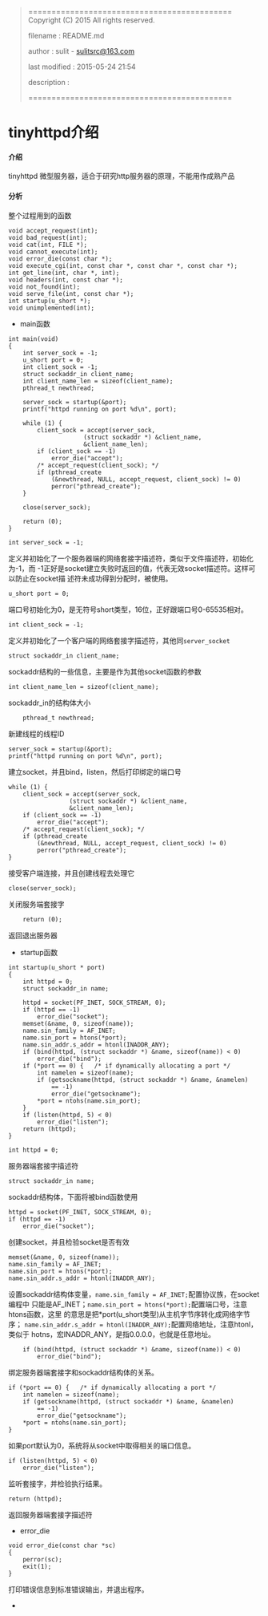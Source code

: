 > ============================================
>   Copyright (C) 2015 All rights reserved.
>
>   filename : README.md
>
>   author : sulit - sulitsrc@163.com
>
>   last modified : 2015-05-24 21:54
>
>   description :
>
> ============================================

tinyhttpd介绍
======

#### 介绍

tinyhttpd 微型服务器，适合于研究http服务器的原理，不能用作成熟产品

#### 分析

整个过程用到的函数

```
void accept_request(int);
void bad_request(int);
void cat(int, FILE *);
void cannot_execute(int);
void error_die(const char *);
void execute_cgi(int, const char *, const char *, const char *);
int get_line(int, char *, int);
void headers(int, const char *);
void not_found(int);
void serve_file(int, const char *);
int startup(u_short *);
void unimplemented(int);
```

* main函数

```
int main(void)
{
	int server_sock = -1;
	u_short port = 0;
	int client_sock = -1;
	struct sockaddr_in client_name;
	int client_name_len = sizeof(client_name);
	pthread_t newthread;

	server_sock = startup(&port);
	printf("httpd running on port %d\n", port);

	while (1) {
		client_sock = accept(server_sock,
				     (struct sockaddr *) &client_name,
				     &client_name_len);
		if (client_sock == -1)
			error_die("accept");
		/* accept_request(client_sock); */
		if (pthread_create
		    (&newthread, NULL, accept_request, client_sock) != 0)
			perror("pthread_create");
	}

	close(server_sock);

	return (0);
}
```

```
int server_sock = -1;
```

定义并初始化了一个服务器端的网络套接字描述符，类似于文件描述符，初始化为-1，而
-1正好是socket建立失败时返回的值，代表无效socket描述符。这样可以防止在socket描
述符未成功得到分配时，被使用。

```
u_short port = 0;
```

端口号初始化为0，是无符号short类型，16位，正好跟端口号0-65535相对。

```
int client_sock = -1;
```

定义并初始化了一个客户端的网络套接字描述符，其他同`server_socket`

```
struct sockaddr_in client_name;
```

sockaddr结构的一些信息，主要是作为其他socket函数的参数

```
int client_name_len = sizeof(client_name);
```

sockaddr_in的结构体大小

```
	pthread_t newthread;
```

新建线程的线程ID

```
server_sock = startup(&port);
printf("httpd running on port %d\n", port);
```

建立socket，并且bind，listen，然后打印绑定的端口号

```
while (1) {
	client_sock = accept(server_sock,
			     (struct sockaddr *) &client_name,
			     &client_name_len);
	if (client_sock == -1)
		error_die("accept");
	/* accept_request(client_sock); */
	if (pthread_create
	    (&newthread, NULL, accept_request, client_sock) != 0)
		perror("pthread_create");
}
```

接受客户端连接，并且创建线程去处理它

```
close(server_sock);
```

关闭服务端套接字

```
	return (0);
```

返回退出服务器

* startup函数

```
int startup(u_short * port)
{
	int httpd = 0;
	struct sockaddr_in name;

	httpd = socket(PF_INET, SOCK_STREAM, 0);
	if (httpd == -1)
		error_die("socket");
	memset(&name, 0, sizeof(name));
	name.sin_family = AF_INET;
	name.sin_port = htons(*port);
	name.sin_addr.s_addr = htonl(INADDR_ANY);
	if (bind(httpd, (struct sockaddr *) &name, sizeof(name)) < 0)
		error_die("bind");
	if (*port == 0) {	/* if dynamically allocating a port */
		int namelen = sizeof(name);
		if (getsockname(httpd, (struct sockaddr *) &name, &namelen)
		    == -1)
			error_die("getsockname");
		*port = ntohs(name.sin_port);
	}
	if (listen(httpd, 5) < 0)
		error_die("listen");
	return (httpd);
}
```

```
int httpd = 0;
```

服务器端套接字描述符

```
struct sockaddr_in name;
```

sockaddr结构体，下面将被bind函数使用

```
httpd = socket(PF_INET, SOCK_STREAM, 0);
if (httpd == -1)
	error_die("socket");
```

创建socket，并且检验socket是否有效

```
memset(&name, 0, sizeof(name));
name.sin_family = AF_INET;
name.sin_port = htons(*port);
name.sin_addr.s_addr = htonl(INADDR_ANY);
```

设置sockaddr结构体变量，`name.sin_family = AF_INET;`配置协议族，在socket编程中
只能是AF_INET；`name.sin_port = htons(*port);`配置端口号，注意htons函数，这里
的意思是把*port(u_short类型)从主机字节序转化成网络字节序；
`name.sin_addr.s_addr = htonl(INADDR_ANY);`配置网络地址，注意htonl，类似于
hotns，宏INADDR_ANY，是指0.0.0.0，也就是任意地址。

```
	if (bind(httpd, (struct sockaddr *) &name, sizeof(name)) < 0)
		error_die("bind");
```

绑定服务器端套接字和sockaddr结构体的关系。

```
if (*port == 0) {	/* if dynamically allocating a port */
	int namelen = sizeof(name);
	if (getsockname(httpd, (struct sockaddr *) &name, &namelen)
	    == -1)
		error_die("getsockname");
	*port = ntohs(name.sin_port);
}
```

如果port默认为0，系统将从socket中取得相关的端口信息。

```
if (listen(httpd, 5) < 0)
	error_die("listen");
```

监听套接字，并检验执行结果。

```
return (httpd);
```

返回服务器端套接字描述符

* error_die

```
void error_die(const char *sc)
{
	perror(sc);
	exit(1);
}
```

打印错误信息到标准错误输出，并退出程序。

* 
